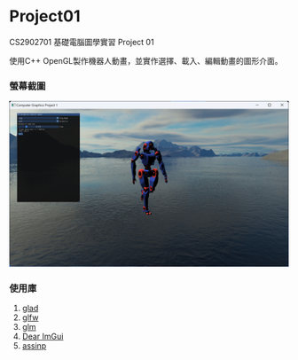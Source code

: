 # Project01
CS2902701 基礎電腦圖學實習 Project 01

使用C++ OpenGL製作機器人動畫，並實作選擇、載入、編輯動畫的圖形介面。
### 螢幕截圖
![](Screenshot/demo.png)

### 使用庫
1. [glad](https://glad.dav1d.de/)
2. [glfw](https://www.glfw.org/)
3. [glm](https://github.com/g-truc/glm)
4. [Dear ImGui](https://github.com/ocornut/imgui)
5. [assinp](https://github.com/assimp/assimp)